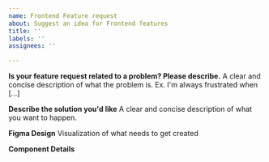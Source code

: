 ```yaml
---
name: Frontend Feature request
about: Suggest an idea for Frontend features
title: ''
labels: ''
assignees: ''

---
```


**Is your feature request related to a problem? Please describe.**
A clear and concise description of what the problem is. Ex. I'm always frustrated when [...]

**Describe the solution you'd like**
A clear and concise description of what you want to happen.

**Figma Design**
Visualization of what needs to get created

**Component Details**
